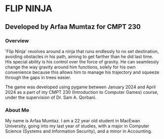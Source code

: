 <h1>FLIP NINJA</h1>
<h2>Developed by Arfaa Mumtaz for CMPT 230</h2>
<h3>Overview</h3>
<p>'Flip Ninja' revolves around a ninja that runs endlessly to no set destination, avoiding obstacles in his path, aiming to get farther than he did last time. His special ability is his control over the force of gravity. He can seamlessly change the way gravity around him functions, solely for his own convenience because this allows him to manage his trajectory and squeeze through the gaps in trees easier.</p>
<p>The game was developed using pygame between January 2024 and April 2024 as a part of my CMPT 230 (Introduction to Computer Games) course, under the supervision of Dr. Sam A. Qorbani.</p>
<h3>About Me</h3>
<p>My name is Arfaa Mumtaz. I am a 22 year old student in MacEwan University, going into my last year of studies, with a major in Computer Science (Systems and Information Security), and a minor in Accounting.</p>
